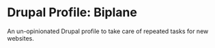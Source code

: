 # Drupal Profile: Biplane
An un-opinionated Drupal profile to take care of repeated tasks for new websites.
